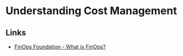 # Understanding Cost Management

## Links
- [FinOps Foundation - What is FinOps?](finops.org/introduction/what-is-finops/)
